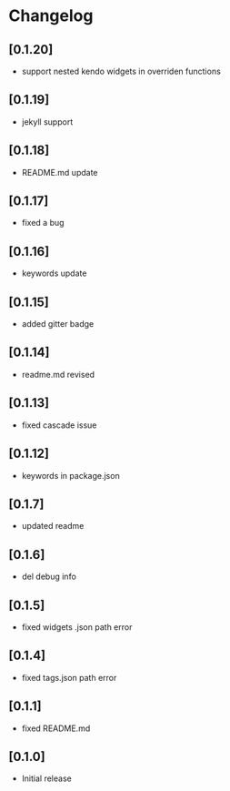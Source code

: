 # Changelog

## [0.1.20]
* support nested kendo widgets in overriden functions
## [0.1.19]
* jekyll support
## [0.1.18]
* README.md update
## [0.1.17]
* fixed a bug
## [0.1.16]
* keywords update
## [0.1.15]
* added gitter badge
## [0.1.14]
* readme.md revised
## [0.1.13]
* fixed cascade issue
## [0.1.12]
* keywords in package.json
## [0.1.7]
* updated readme
## [0.1.6]
* del debug info
## [0.1.5]
* fixed widgets .json path error
## [0.1.4]
* fixed tags.json path error
## [0.1.1]
* fixed README.md
## [0.1.0]
* Initial release